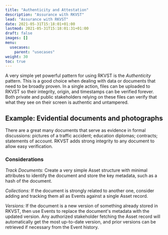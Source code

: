 ```yaml
---
title: "Authenticity and Attestation"
description: "Assurance with RKVST"
lead: "Assurance with RKVST"
date: 2021-05-31T15:18:01+01:00
lastmod: 2021-05-31T15:18:01:31+01:00
draft: false
images: []
menu:
  usecases:
    parent: "usecases"
weight: 30
toc: true
---
```


A very simple yet powerful pattern for using RKVST is the *Authenticity* pattern. This is a good choice when dealing with data or documents that need to be broadly proven. In a single action, files can be uploaded to RKVST so their integrity, origin, and timestamps can be verified forever. Both private and public stakeholders relying on these files can verify that what they see on their screen is authentic and untampered.

## Example: Evidential documents and photographs

There are a great many documents that serve as evidence in formal discussions: pictures of a traffic accident; education diplomas; contracts; statements of account. RKVST adds strong integrity to any document to allow easy verification.

### Considerations

_Track Documents:_ Create a very simple Asset structure with minimal attributes to identify the document and store the key metadata, such as a hash of the document.

_Collections:_ If the document is strongly related to another one, consider adding and tracking them all as Events against a single Asset record.

_Versions:_ If the document is a new version of something already stored in RKVST, then use Events to replace the document's metadata with the updated version. Any authorized stakeholder fetching the Asset record will automatically get the most up-to-date version, and prior versions can be retrieved if necessary from the Event history.
